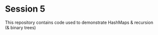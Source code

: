 # Session 5

This repository contains code used to demonstrate HashMaps & recursion (& binary trees)